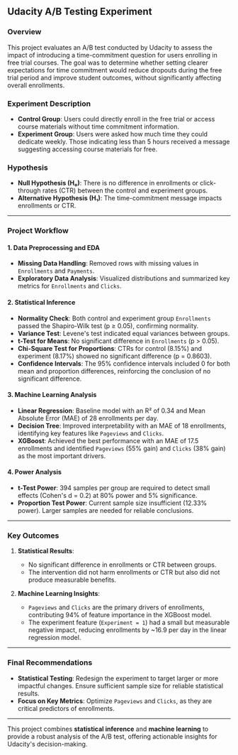 ## Udacity A/B Testing Experiment  

### **Overview**  
This project evaluates an A/B test conducted by Udacity to assess the impact of introducing a time-commitment question for users enrolling in free trial courses. The goal was to determine whether setting clearer expectations for time commitment would reduce dropouts during the free trial period and improve student outcomes, without significantly affecting overall enrollments.

### **Experiment Description**  
- **Control Group**: Users could directly enroll in the free trial or access course materials without time commitment information.  
- **Experiment Group**: Users were asked how much time they could dedicate weekly. Those indicating less than 5 hours received a message suggesting accessing course materials for free.  

### **Hypothesis**  
- **Null Hypothesis (H₀)**: There is no difference in enrollments or click-through rates (CTR) between the control and experiment groups.  
- **Alternative Hypothesis (H₁)**: The time-commitment message impacts enrollments or CTR.  

---

### **Project Workflow**

#### **1. Data Preprocessing and EDA**  
- **Missing Data Handling**: Removed rows with missing values in `Enrollments` and `Payments`.  
- **Exploratory Data Analysis**: Visualized distributions and summarized key metrics for `Enrollments` and `Clicks`.  

#### **2. Statistical Inference**
- **Normality Check**: Both control and experiment group `Enrollments` passed the Shapiro-Wilk test (p ≥ 0.05), confirming normality.  
- **Variance Test**: Levene's test indicated equal variances between groups.  
- **t-Test for Means**: No significant difference in `Enrollments` (p > 0.05).  
- **Chi-Square Test for Proportions**: CTRs for control (8.15%) and experiment (8.17%) showed no significant difference (p = 0.8603).  
- **Confidence Intervals**: The 95% confidence intervals included 0 for both mean and proportion differences, reinforcing the conclusion of no significant difference.

#### **3. Machine Learning Analysis**
- **Linear Regression**: Baseline model with an R² of 0.34 and Mean Absolute Error (MAE) of 28 enrollments per day.  
- **Decision Tree**: Improved interpretability with an MAE of 18 enrollments, identifying key features like `Pageviews` and `Clicks`.  
- **XGBoost**: Achieved the best performance with an MAE of 17.5 enrollments and identified `Pageviews` (55% gain) and `Clicks` (38% gain) as the most important drivers.  

#### **4. Power Analysis**
- **t-Test Power**: 394 samples per group are required to detect small effects (Cohen's d = 0.2) at 80% power and 5% significance.  
- **Proportion Test Power**: Current sample size insufficient (12.33% power). Larger samples are needed for reliable conclusions.

---

### **Key Outcomes**
1. **Statistical Results**:
   - No significant difference in enrollments or CTR between groups.
   - The intervention did not harm enrollments or CTR but also did not produce measurable benefits.  

2. **Machine Learning Insights**:
   - `Pageviews` and `Clicks` are the primary drivers of enrollments, contributing 94% of feature importance in the XGBoost model.
   - The experiment feature (`Experiment = 1`) had a small but measurable negative impact, reducing enrollments by ~16.9 per day in the linear regression model.  

---

### **Final Recommendations**
- **Statistical Testing**: Redesign the experiment to target larger or more impactful changes. Ensure sufficient sample size for reliable statistical results.  
- **Focus on Key Metrics**: Optimize `Pageviews` and `Clicks`, as they are critical predictors of enrollments.  

---

This project combines **statistical inference** and **machine learning** to provide a robust analysis of the A/B test, offering actionable insights for Udacity's decision-making.
